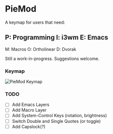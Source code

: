 PieMod
======

A keymap for users that need:

P: Programming
I: i3wm
E: Emacs
-
M: Macros
O: Ortholinear
D: Dvorak

Still a work-in-progress. Suggestions welcome.

### Keymap

![PieMod Keymap](./keymap.png)

### TODO

- [ ] Add Emacs Layers
- [ ] Add Macro Layer
- [ ] Add System-Control Keys (rotation, brightness)
- [ ] Switch Double and Single Quotes (or toggle)
- [ ] Add Capslock(?)